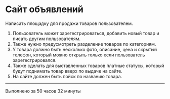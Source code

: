 # Сайт объявлений

Написать площадку для продажи товаров пользователем. 
1. Пользователь может зарегестрироваться, добавить новый товар и писать другим пользователям. 
2. Также нужно предусмотреть разделение товаров по категориям. 
3. У товара должно быть несколько фото, описание, цена и скрытый телефон, который можно открыть только если пользователь зарегестрировался. 
4. Также сделать для выставленных товаров платные статусы, который будут поднимать товар вверх по выдаче на сайте. 
5. На сайте должен быть пойск по названию товара.

***

Выполнено за 50 часов 32 минуты
